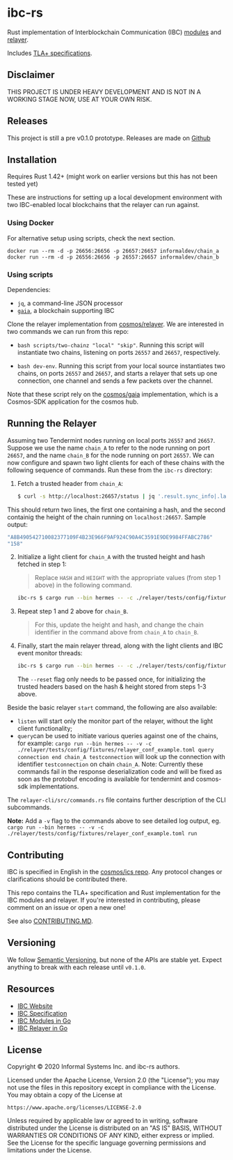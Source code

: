 # ibc-rs

Rust implementation of Interblockchain Communication (IBC) 
[modules](/modules) and 
[relayer](/relayer).

Includes [TLA+ specifications](/docs/spec).

## Disclaimer

THIS PROJECT IS UNDER HEAVY DEVELOPMENT AND IS NOT IN A WORKING STAGE NOW, USE AT YOUR OWN RISK.

## Releases

This project is still a pre v0.1.0 prototype. Releases are made on 
[Github](https://github.com/informalsystems/ibc-rs/releases)

## Installation 

Requires Rust 1.42+ (might work on earlier versions but this has not been tested yet)

These are instructions for setting up a local development environment with two
IBC-enabled local blockchains that the relayer can run against.

### Using Docker
For alternative setup using scripts, check the next section.
```shell script
docker run --rm -d -p 26656:26656 -p 26657:26657 informaldev/chain_a
docker run --rm -d -p 26556:26656 -p 26557:26657 informaldev/chain_b
```

### Using scripts
Dependencies:

- `jq`, a command-line JSON processor
- [`gaia`](https://github.com/cosmos/gaia), a blockchain supporting IBC 

Clone the relayer implementation from [cosmos/relayer](https://github.com/cosmos/relayer/).
We are interested in two commands we can run from this repo:

- `bash scripts/two-chainz "local" "skip"`. Running this script will instantiate two chains, listening on ports `26557` and `26657`, respectively.


- `bash dev-env`. Running this script from your local source instantiates two chains, on ports `26557` and `26657`, and starts a relayer that sets up one connection, one channel and sends a few packets over the channel.

Note that these script rely on the [cosmos/gaia](https://github.com/cosmos/gaia) implementation, which is a Cosmos-SDK application for the cosmos hub. 

## Running the Relayer

Assuming two Tendermint nodes running on local ports `26557` and `26657`.
Suppose we use the name `chain_A` to refer to the node running on port `26657`, and the name `chain_B` for the node running on port `26557`.
We can now configure and spawn two light clients for each of these chains with the following sequence of commands.
Run these from the `ibc-rs` directory:

1. Fetch a trusted header from `chain_A`:

    ```bash
    $ curl -s http://localhost:26657/status | jq '.result.sync_info|.latest_block_hash,.latest_block_height'
    ```

This should return two lines, the first one containing a hash, and the second containig the height of the chain running on `localhost:26657`.
Sample output:

```bash
"A8B490542710082377109F4B23E966F9AF924C90A4C3591E9DE9984FFABC2786"
"158"
```

2. Initialize a light client for `chain_A` with the trusted height and hash fetched in step 1:
    
    > Replace `HASH` and `HEIGHT` with the appropriate values (from step 1 above) in the following command.

    ```bash
    ibc-rs $ cargo run --bin hermes -- -c ./relayer/tests/config/fixtures/relayer_conf_example.toml light init -x HASH -h HEIGHT chain_A
    ```

3. Repeat step 1 and 2 above for `chain_B`.

    > For this, update the height and hash, and change the chain identifier in the command above from `chain_A` to `chain_B`.

4. Finally, start the main relayer thread, along with the light clients and IBC event monitor threads:

    ```bash
    ibc-rs $ cargo run --bin hermes -- -c ./relayer/tests/config/fixtures/relayer_conf_example.toml start --reset
    ```

    The `--reset` flag only needs to be passed once, for initializing the trusted headers based on the hash & height stored from steps 1-3 above.

Beside the basic relayer `start` command, the following are also available:

- `listen` will start only the monitor part of the relayer, without the light client functionality;
- `query`can be used to initiate various queries against one of the chains, for example: `cargo run --bin hermes -- -v -c ./relayer/tests/config/fixtures/relayer_conf_example.toml query connection end chain_A testconnection` will look up the connection with identifier `testconnection` on chain `chain_A`.
Note: Currently these commands fail in the response deserialization code and will be fixed as soon as  the protobuf encoding is available for tendermint and cosmos-sdk implementations.

The `relayer-cli/src/commands.rs` file contains further description of the CLI subcommands.

**Note:** Add a `-v` flag to the commands above to see detailed log output, eg. `cargo run --bin hermes -- -v -c ./relayer/tests/config/fixtures/relayer_conf_example.toml run`

## Contributing

IBC is specified in English in the [cosmos/ics repo](https://github.com/cosmos/ics). Any
protocol changes or clarifications should be contributed there.

This repo contains the TLA+ specification and Rust implementation for the IBC
modules and relayer. If you're interested in contributing, please comment on an issue or open a new
one!

See also [CONTRIBUTING.MD](./CONTRIBUTING.md).

## Versioning

We follow [Semantic Versioning](https://semver.org/), but none of the APIs are stable yet. Expect
anything to break with each release until `v0.1.0`.

## Resources

- [IBC Website](https://cosmos.network/ibc)
- [IBC Specification](https://github.com/cosmos/ics)
- [IBC Modules in Go](https://github.com/cosmos/cosmos-sdk/tree/master/x/ibc)
- [IBC Relayer in Go](https://github.com/iqlusioninc/relayer)

## License

Copyright © 2020 Informal Systems Inc. and ibc-rs authors.

Licensed under the Apache License, Version 2.0 (the "License"); you may not use the files in this repository except in compliance with the License. You may obtain a copy of the License at

    https://www.apache.org/licenses/LICENSE-2.0

Unless required by applicable law or agreed to in writing, software distributed under the License is distributed on an "AS IS" BASIS, WITHOUT WARRANTIES OR CONDITIONS OF ANY KIND, either express or implied. See the License for the specific language governing permissions and limitations under the License.
